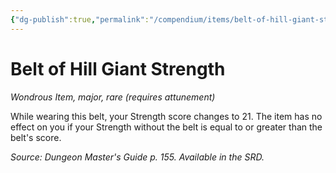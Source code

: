 ```yaml
---
{"dg-publish":true,"permalink":"/compendium/items/belt-of-hill-giant-strength/","tags":["compendium/src/5e/dmg","item/attunement/required","item/rarity/rare","item/tier/major","item/wondrous"]}
---
```


# Belt of Hill Giant Strength
*Wondrous Item, major, rare (requires attunement)*  


While wearing this belt, your Strength score changes to 21. The item has no effect on you if your Strength without the belt is equal to or greater than the belt's score.

*Source: Dungeon Master's Guide p. 155. Available in the SRD.*